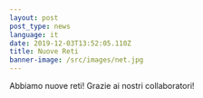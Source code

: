 ```yaml
---
layout: post
post_type: news
language: it
date: 2019-12-03T13:52:05.110Z
title: Nuove Reti
banner-image: /src/images/net.jpg
---
```

Abbiamo nuove reti! Grazie ai nostri collaboratori!
